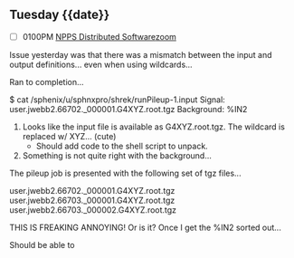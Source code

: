 ## Tuesday {{date}}

- [ ] 0100PM [NPPS Distributed Software](https://docs.google.com/document/d/1L8DAzhCwpVoRM_WptpZFKqJev4-odk4xDl5rDK6JMYs/edit#heading=h.d6jxgv7ina59)[zoom](https://bnl.zoomgov.com/j/16157150845?pwd=NXNqTi9ZWEFBKzYwRXQ5U3NXU1dBZz09)

Issue yesterday was that there was a mismatch between the input and output  definitions... even when using wildcards...

Ran to completion...

$ cat /sphenix/u/sphnxpro/shrek/runPileup-1.input
Signal: user.jwebb2.66702._000001.G4XYZ.root.tgz
Background: %IN2


1) Looks like the input file is available as G4XYZ.root.tgz.  The wildcard is replaced w/ XYZ... (cute)
	- Should add code to the shell script to unpack.
2) Something is not quite right with the background...  

The pileup job is presented with the following set of tgz files...

user.jwebb2.66702._000001.G4XYZ.root.tgz
user.jwebb2.66703._000001.G4XYZ.root.tgz
user.jwebb2.66703._000002.G4XYZ.root.tgz

THIS IS FREAKING ANNOYING!  Or is it?  Once I get the %IN2 sorted out...

Should be able to 


